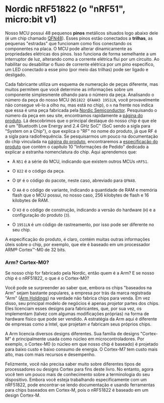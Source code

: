 <!-- # Nordic nRF51822 (the "nRF51", micro:bit v1) -->

# Nordic nRF51822 (o "nRF51", micro:bit v1)

<!-- Our MCU has 48 tiny metal **pins** sitting right underneath it (it's a so called
[QFN48] chip). These pins are connected to **traces**, the little "roads" that
act as the wires connecting components together on the board. The MCU can
dynamically alter the electrical properties of the pins. This works similar to a
light switch altering how electrical current flows through a circuit. By
enabling or disabling electrical current to flow through a specific pin, an LED
attached to that pin (via the traces) can be turned on and off. -->

Nosso MCU possui 48 pequenos **pinos** metálicos situados logo abaixo dele (é um
chip chamado [QFN48]). Esses pinos estão conectados a **trilhas**, as pequenas
"estradas" que funcionam como fios conectando os componentes na placa. O MCU
pode alterar dinamicamente as propriedades elétricas dos pinos. Isso funciona de
forma semelhante a um interruptor de luz, alterando como a corrente elétrica
flui por um circuito. Ao habilitar ou desabilitar o fluxo de corrente elétrica
por um pino específico, um LED conectado a esse pino (por meio das trilhas) pode
ser ligado e desligado.

<!-- Each manufacturer uses a different part numbering scheme, but many will allow
you to determine information about a component simply by looking at the part
number. Looking at our MCU's part number (`N51822 QFAAH3 1951LN`, you probably
cannot see it with your bare eye, but it is on the chip), the `n` at the front
hints to us that this is a part manufactured by [Nordic Semiconductor]. Looking
up the part number on their website we quickly find the [product page]. There we
learn that our chip's main marketing point is that it is a "Bluetooth Low Energy
and 2.4 GHz SoC" (SoC being short for "System on a Chip"), which explains the RF
in the product name since RF is short for radio frequency. If we search through
the documentation of the chip linked on the [product page] for a bit we find the
[product specification] which contains chapter 10 "Ordering Information"
dedicated to explaining the weird chip naming. Here we learn that: -->

Cada fabricante utiliza um esquema de numeração de peças diferente, mas muitos
permitem que você determine as informações sobre um componente simplesmente
olhando para o número da peça. Analisando o número da peça do nosso MCU
(`N51822 QFAAH3 1951LN`, você provavelmente não consegue vê-lo a olho nu, mas
está no chip), o `n` na frente nos indica que essa é uma peça fabricada pela
[Nordic Semiconductor]. Pesquisando o número da peça em seu site, encontramos
rapidamente a [página do produto]. Lá descobrimos que o principal destaque do
nosso chip é que ele é um "Bluetooth Low Energy and 2.4 GHz SoC" (SoC sendo a
sigla para "System on a Chip"), o que explica o "RF" no nome do produto, já que
RF é a sigla para radiofrequência. Se pesquisarmos um pouco na documentação do
chip vinculada na [página do produto], encontraremos a
[especificação do produto] que contém o capítulo 10 "Informações de Pedido"
dedicado a explicar a estranha nomenclatura do chip. Aqui aprendemos que:

[QFN48]: https://en.wikipedia.org/wiki/Flat_no-leads_package
[Nordic Semiconductor]: https://www.nordicsemi.com/

<!-- [product page]: https://www.nordicsemi.com/products/nrf51822 -->

[página do produto]: https://www.nordicsemi.com/products/nrf51822

<!-- [product specification]: https://infocenter.nordicsemi.com/pdf/nRF51822_PS_v3.3.pdf -->

[especificação do produto]: https://infocenter.nordicsemi.com/pdf/nRF51822_PS_v3.3.pdf

<!-- - The `N51` is the MCU's series, indicating that there are other `nRF51` MCUs -->

- A `N51` é a série do MCU, indicando que existem outros MCUs `nRF51`.

<!-- - The `822` is the part code -->

- O `822` é o código da peça.

<!-- - The `QF` is the package code, in this case short for `QFN48` -->

- O `QF` é o código do pacote, neste caso, abreviado para `QFN48`.

<!-- - The `AA` is the variant code, indicating how much RAM and flash memory the MCU
  has, in our case 256 kilobyte flash and 16 kilobyte RAM -->

- O `AA` é o código de variante, indicando a quantidade de RAM e memória flash
  que o MCU possui, no nosso caso, 256 kilobytes de flash e 16 kilobytes de RAM.

<!-- - The `H3` is the build code, indicating the hardware version (`H`) as well as
  the product configuration (`3`) -->

- O `H3` é o código de construção, indicando a versão do hardware (`H`) e a
  configuração do produto (`3`).

<!-- - The `1951LN` is a tracking code, hence it might differ on your chip -->

- O `1951LN` é um código de rastreamento, por isso pode ser diferente no seu
  chip.

<!-- The product specification does of course contain a lot more useful information
about the chip, for example that it is based on an ARM® Cortex™-M0 32-bit
processor. -->

A especificação do produto, é claro, contém muitas outras informações úteis
sobre o chip, por exemplo, que ele é baseado em um processador ARM® Cortex™-M0
de 32 bits.

### Arm? Cortex-M0?

<!-- If our chip is manufactured by Nordic, then who is Arm? And if our chip is the
nRF51822, what is the Cortex-M0? -->

Se nosso chip for fabricado pela Nordic, então quem é a Arm? E se nosso chip é o
nRF51822, o que é o Cortex-M0?

<!-- You might be surprised to hear that while "Arm-based" chips are quite popular,
the company behind the "Arm" trademark ([Arm Holdings]) doesn't actually
manufacture chips for purchase. Instead, their primary business model is to just
_design_ parts of chips. They will then license those designs to manufacturers,
who will in turn implement the designs (perhaps with some of their own tweaks)
in the form of physical hardware that can then be sold. Arm's strategy here is
different from companies like Intel, which both designs _and_ manufactures their
chips. -->

Você pode se surpreender ao saber que, embora os chips "baseados na Arm" sejam
bastante populares, a empresa por trás da marca registrada "Arm"
([Arm Holdings]) na verdade não fabrica chips para venda. Em vez disso, seu
principal modelo de negócios é apenas _projetar_ partes dos chips. Eles
licenciam esses designs para fabricantes, que, por sua vez, os implementam
(talvez com algumas modificações próprias) na forma de hardware físico que pode
ser vendido. A estratégia da Arm aqui é diferente de empresas como a Intel, que
projetam _e_ fabricam seus próprios chips.

<!-- Arm licenses a bunch of different designs. Their "Cortex-M" family of designs
are mainly used as the core in microcontrollers. For example, the Cortex-M0 (the
core our chip is based on) is designed for low cost and low power usage. The
Cortex-M7 is higher cost, but with more features and performance. -->

A Arm licencia diversos designs diferentes. Sua família de designs "Cortex-M" é
principalmente usada como núcleo em microcontroladores. Por exemplo, o Cortex-M0
(o núcleo em que nosso chip é baseado) é projetado para baixo custo e baixo
consumo de energia. O Cortex-M7 tem custo mais alto, mas com mais recursos e
desempenho.

<!-- Luckily, you don't need to know too much about different types of processors
or Cortex designs for the sake of this book. However, you are hopefully now a
bit more knowledgeable about the terminology of your device. While you are
working specifically with an nRF51822, you might find yourself reading
documentation and using tools for Cortex-M-based chips, as the nRF51822 is
based on a Cortex-M design. -->

Felizmente, você não precisa saber muito sobre diferentes tipos de processadores
ou designs Cortex para fins deste livro. No entanto, agora você tem um pouco
mais de conhecimento sobre a terminologia do seu dispositivo. Embora você esteja
trabalhando especificamente com um nRF51822, pode encontrar-se lendo
documentação e usando ferramentas para chips baseados em Cortex-M, pois o
nRF51822 é baseado em um design Cortex-M.

[Arm Holdings]: https://www.arm.com/
